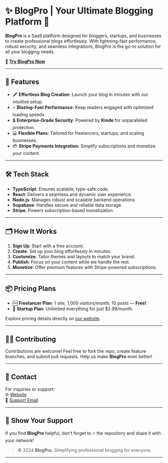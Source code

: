 # ✨ BlogPro | Your Ultimate Blogging Platform 🚀

**BlogPro** is a SaaS platform designed for bloggers, startups, and businesses to create professional blogs effortlessly. With lightning-fast performance, robust security, and seamless integrations, BlogPro is the go-to solution for all your blogging needs.

🔗 **[Try BlogPro Now](https://blog-pro-blush.vercel.app/)**  

---

## 🌟 Features

- 🖋️ **Effortless Blog Creation**: Launch your blog in minutes with our intuitive setup.  
- ⚡ **Blazing-Fast Performance**: Keep readers engaged with optimized loading speeds.  
- 🔒 **Enterprise-Grade Security**: Powered by **Kinde** for unparalleled protection.  
- 💻 **Flexible Plans**: Tailored for freelancers, startups, and scaling businesses.  
- 💳 **Stripe Payments Integration**: Simplify subscriptions and monetize your content.  

---

## 🛠️ Tech Stack

- **TypeScript**: Ensures scalable, type-safe code.  
- **React**: Delivers a seamless and dynamic user experience.  
- **Node.js**: Manages robust and scalable backend operations.  
- **Supabase**: Handles secure and reliable data storage.  
- **Stripe**: Powers subscription-based monetization.  

---

## 🗂️ How It Works

1. **Sign Up**: Start with a free account.  
2. **Create**: Set up your blog effortlessly in minutes.  
3. **Customize**: Tailor themes and layouts to match your brand.  
4. **Publish**: Focus on your content while we handle the rest.  
5. **Monetize**: Offer premium features with Stripe-powered subscriptions.  

---

## 📦 Pricing Plans

- 🆓 **Freelancer Plan**: 1 site, 1,000 visitors/month, 10 posts — **Free!**  
- 💼 **Startup Plan**: Unlimited everything for just $2.99/month.  

Explore pricing details directly on [our website](https://blog-pro-blush.vercel.app/).

---

## 👩‍💻 Contributing

Contributions are welcome! Feel free to fork the repo, create feature branches, and submit pull requests. Help us make **BlogPro** even better!

---

## 📩 Contact

For inquiries or support:  
🌐 [Website](https://blog-pro-blush.vercel.app/)  
📧 [Support Email](mailto:support@blogpro.com)

---

## 🌟 Show Your Support

If you find **BlogPro** helpful, don’t forget to ⭐ the repository and share it with your network!

> © 2024 **BlogPro**. Simplifying professional blogging for everyone.  

--- 
